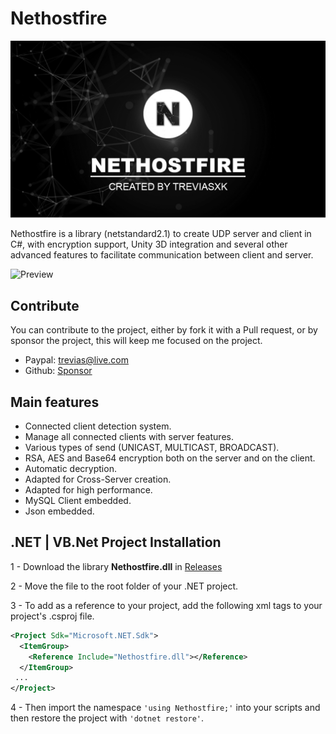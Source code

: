 # Nethostfire

![Preview](/screenshots/banner.png)

Nethostfire is a library (netstandard2.1) to create UDP server and client in C#, with encryption support, Unity 3D integration and several other advanced features to facilitate communication between client and server.

![Preview](/screenshots/preview.gif)

## Contribute
You can contribute to the project, either by fork it with a Pull request, or by sponsor the project, this will keep me focused on the project.
 - Paypal: trevias@live.com
 - Github: [Sponsor](https://github.com/sponsors/treviasxk)

## Main features
 - Connected client detection system.
 - Manage all connected clients with server features.
 - Various types of send (UNICAST, MULTICAST, BROADCAST).
 - RSA, AES and Base64 encryption both on the server and on the client.
 - Automatic decryption.
 - Adapted for Cross-Server creation.
 - Adapted for high performance.
 - MySQL Client embedded.
 - Json embedded.

## .NET | VB.Net Project Installation
1 - Download the library **Nethostfire.dll** in [Releases](https://github.com/treviasxk/Nethostfire/releases)

2 - Move the file to the root folder of your .NET project.

3 - To add as a reference to your project, add the following xml tags to your project's .csproj file.

```xml
<Project Sdk="Microsoft.NET.Sdk">
  <ItemGroup>
    <Reference Include="Nethostfire.dll"></Reference>
  </ItemGroup>
 ...
</Project>
```
4 - Then import the namespace `'using Nethostfire;'` into your scripts and then restore the project with `'dotnet restore'`.